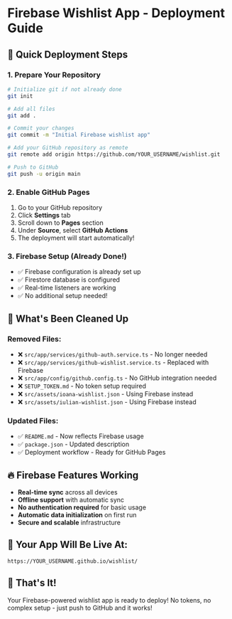 # Firebase Wishlist App - Deployment Guide

## 🚀 Quick Deployment Steps

### 1. **Prepare Your Repository**
```bash
# Initialize git if not already done
git init

# Add all files
git add .

# Commit your changes
git commit -m "Initial Firebase wishlist app"

# Add your GitHub repository as remote
git remote add origin https://github.com/YOUR_USERNAME/wishlist.git

# Push to GitHub
git push -u origin main
```

### 2. **Enable GitHub Pages**
1. Go to your GitHub repository
2. Click **Settings** tab
3. Scroll down to **Pages** section
4. Under **Source**, select **GitHub Actions**
5. The deployment will start automatically!

### 3. **Firebase Setup** (Already Done!)
- ✅ Firebase configuration is already set up
- ✅ Firestore database is configured
- ✅ Real-time listeners are working
- ✅ No additional setup needed!

## 🎯 What's Been Cleaned Up

### **Removed Files:**
- ❌ `src/app/services/github-auth.service.ts` - No longer needed
- ❌ `src/app/services/github-wishlist.service.ts` - Replaced with Firebase
- ❌ `src/app/config/github.config.ts` - No GitHub integration needed
- ❌ `SETUP_TOKEN.md` - No token setup required
- ❌ `src/assets/ioana-wishlist.json` - Using Firebase instead
- ❌ `src/assets/iulian-wishlist.json` - Using Firebase instead

### **Updated Files:**
- ✅ `README.md` - Now reflects Firebase usage
- ✅ `package.json` - Updated description
- ✅ Deployment workflow - Ready for GitHub Pages

## 🔥 Firebase Features Working

- **Real-time sync** across all devices
- **Offline support** with automatic sync
- **No authentication required** for basic usage
- **Automatic data initialization** on first run
- **Secure and scalable** infrastructure

## 📱 Your App Will Be Live At:
`https://YOUR_USERNAME.github.io/wishlist/`

## 🎉 That's It!
Your Firebase-powered wishlist app is ready to deploy! No tokens, no complex setup - just push to GitHub and it works!